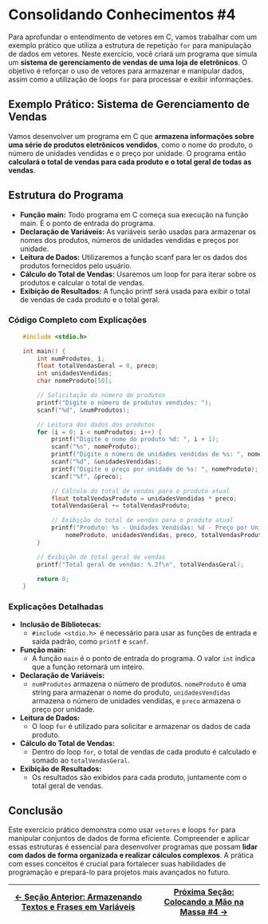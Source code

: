 # Consolidando Conhecimentos #4

Para aprofundar o entendimento de vetores em C, vamos trabalhar com um exemplo prático que utiliza a estrutura de repetição `for` para manipulação de dados em vetores. Neste exercício, você criará um programa que simula um **sistema de gerenciamento de vendas de uma loja de eletrônicos**. O objetivo é reforçar o uso de vetores para armazenar e manipular dados, assim como a utilização de loops `for` para processar e exibir informações.

## Exemplo Prático: Sistema de Gerenciamento de Vendas

Vamos desenvolver um programa em C que **armazena informações sobre uma série de produtos eletrônicos vendidos**, como o nome do produto, o número de unidades vendidas e o preço por unidade. O programa então **calculará o total de vendas para cada produto e o total geral de todas as vendas**.

## Estrutura do Programa

- **Função main:** Todo programa em C começa sua execução na função main. É o ponto de entrada do programa.
- **Declaração de Variáveis:** As variáveis serão usadas para armazenar os nomes dos produtos, números de unidades vendidas e preços por unidade.
- **Leitura de Dados:** Utilizaremos a função scanf para ler os dados dos produtos fornecidos pelo usuário.
- **Cálculo do Total de Vendas:** Usaremos um loop for para iterar sobre os produtos e calcular o total de vendas.
- **Exibição de Resultados:** A função printf será usada para exibir o total de vendas de cada produto e o total geral.

### Código Completo com Explicações
```c
    #include <stdio.h>

    int main() {
        int numProdutos, i;
        float totalVendasGeral = 0, preco;
        int unidadesVendidas;
        char nomeProduto[50];

        // Solicitação do número de produtos
        printf("Digite o número de produtos vendidos: ");
        scanf("%d", &numProdutos);

        // Leitura dos dados dos produtos
        for (i = 0; i < numProdutos; i++) {
            printf("Digite o nome do produto %d: ", i + 1);
            scanf("%s", nomeProduto);
            printf("Digite o número de unidades vendidas de %s: ", nomeProduto);
            scanf("%d", &unidadesVendidas);
            printf("Digite o preço por unidade de %s: ", nomeProduto);
            scanf("%f", &preco);

            // Cálculo do total de vendas para o produto atual
            float totalVendasProduto = unidadesVendidas * preco;
            totalVendasGeral += totalVendasProduto;

            // Exibição do total de vendas para o produto atual
            printf("Produto: %s - Unidades Vendidas: %d - Preço por Unidade: %.2f - Total de Vendas: %.2f\n", 
                nomeProduto, unidadesVendidas, preco, totalVendasProduto);
        }

        // Exibição do total geral de vendas
        printf("Total geral de vendas: %.2f\n", totalVendasGeral);

        return 0;
    }
```

### Explicações Detalhadas
- **Inclusão de Bibliotecas:**
    - `#include <stdio.h> `é necessário para usar as funções de entrada e saída padrão, como `printf` e `scanf`.
- **Função main:**
    - A função `main` é o ponto de entrada do programa. O valor `int` indica que a função retornará um inteiro.
- **Declaração de Variáveis:**
    - `numProdutos` armazena o número de produtos. `nomeProduto` é uma string para armazenar o nome do produto, `unidadesVendidas` armazena o número de unidades vendidas, e `preco` armazena o preço por unidade.
- **Leitura de Dados:**
    - O loop `for` é utilizado para solicitar e armazenar os dados de cada produto.
- **Cálculo do Total de Vendas:**
    - Dentro do loop `for`, o total de vendas de cada produto é calculado e somado ao `totalVendasGeral`.
- **Exibição de Resultados:**
    - Os resultados são exibidos para cada produto, juntamente com o total geral de vendas.

## Conclusão

Este exercício prático demonstra como usar `vetores` e loops `for` para manipular conjuntos de dados de forma eficiente. Compreender e aplicar essas estruturas é essencial para desenvolver programas que possam **lidar com dados de forma organizada e realizar cálculos complexos**. A prática com esses conceitos é crucial para fortalecer suas habilidades de programação e prepará-lo para projetos mais avançados no futuro.

| [← Seção Anterior: Armazenando Textos e Frases em Variáveis]() | [Próxima Seção: Colocando a Mão na Massa #4 →]() |
|---------------------------|------------------------------------------------------|